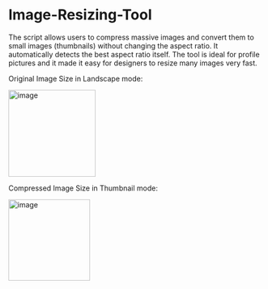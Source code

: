 # Image-Resizing-Tool
The script allows users to compress massive images and convert them to small images (thumbnails) without changing the aspect ratio. It automatically detects the best aspect ratio itself. The tool is ideal for profile pictures and it made it easy for designers to resize many images very fast. 
 
 Original Image Size in Landscape mode: 
 
<img width="172" alt="image" src="https://github.com/amussarat/Image-Resizing-Tool/assets/65374230/478a9758-6f5d-4a0c-83d0-0f8d0ae236f0">

 Compressed Image Size in Thumbnail mode: 
 
<img width="161" alt="image" src="https://github.com/amussarat/Image-Resizing-Tool/assets/65374230/01ffad5a-4195-4c43-bd81-b996a4048fce">
